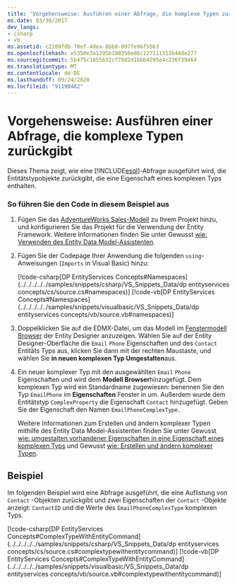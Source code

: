 ```yaml
---
title: 'Vorgehensweise: Ausführen einer Abfrage, die komplexe Typen zurückgibt'
ms.date: 03/30/2017
dev_langs:
- csharp
- vb
ms.assetid: c2209fdb-70ef-4dea-8bb8-097fe96f5563
ms.openlocfilehash: e5358e3a1295b180356ed6c127111313b44de277
ms.sourcegitcommit: 5b475c1855b32cf78d2d1bbb4295e4c236f39464
ms.translationtype: MT
ms.contentlocale: de-DE
ms.lasthandoff: 09/24/2020
ms.locfileid: "91198482"
---
```

# <a name="how-to-execute-a-query-that-returns-complex-types"></a>Vorgehensweise: Ausführen einer Abfrage, die komplexe Typen zurückgibt

Dieses Thema zeigt, wie eine [!INCLUDE[esql](../../../../../includes/esql-md.md)]-Abfrage ausgeführt wird, die Entitätstypobjekte zurückgibt, die eine Eigenschaft eines komplexen Typs enthalten.  
  
### <a name="to-run-the-code-in-this-example"></a>So führen Sie den Code in diesem Beispiel aus  
  
1. Fügen Sie das [AdventureWorks Sales-Modell](https://github.com/Microsoft/sql-server-samples/releases/tag/adventureworks) zu Ihrem Projekt hinzu, und konfigurieren Sie das Projekt für die Verwendung der Entity Framework. Weitere Informationen finden Sie unter Gewusst [wie: Verwenden des Entity Data Model-Assistenten](/previous-versions/dotnet/netframework-4.0/bb738677(v=vs.100)).  
  
2. Fügen Sie der Codepage Ihrer Anwendung die folgenden `using`-Anweisungen (`Imports` in Visual Basic) hinzu:  
  
     [!code-csharp[DP EntityServices Concepts#Namespaces](../../../../../samples/snippets/csharp/VS_Snippets_Data/dp entityservices concepts/cs/source.cs#namespaces)]
     [!code-vb[DP EntityServices Concepts#Namespaces](../../../../../samples/snippets/visualbasic/VS_Snippets_Data/dp entityservices concepts/vb/source.vb#namespaces)]  
  
3. Doppelklicken Sie auf die EDMX-Datei, um das Modell im [Fenstermodell Browser](/previous-versions/dotnet/netframework-4.0/bb738483(v=vs.100)) der Entity Designer anzuzeigen. Wählen Sie auf der Entity Designer-Oberfläche die `Email` `Phone` Eigenschaften und des `Contact` Entitäts Typs aus, klicken Sie dann mit der rechten Maustaste, und wählen Sie **in neuen komplexen Typ Umgestalten**aus.  
  
4. Ein neuer komplexer Typ mit den ausgewählten `Email` `Phone` Eigenschaften und wird dem **Modell Browser**hinzugefügt. Dem komplexen Typ wird ein Standardname zugewiesen: benennen Sie den Typ `EmailPhone` im **Eigenschaften** Fenster in um. Außerdem wurde dem Entitätstyp `ComplexProperty` die Eigenschaft `Contact` hinzugefügt. Geben Sie der Eigenschaft den Namen `EmailPhoneComplexType.`  
  
     Weitere Informationen zum Erstellen und ändern komplexer Typen mithilfe des Entity Data Model-Assistenten finden Sie unter Gewusst [wie: umgestalten vorhandener Eigenschaften in eine Eigenschaft eines komplexen Typs](/previous-versions/dotnet/netframework-4.0/dd456814(v=vs.100)) und Gewusst [wie: Erstellen und ändern komplexer Typen](/previous-versions/dotnet/netframework-4.0/dd456820(v=vs.100)).  
  
## <a name="example"></a>Beispiel  

 Im folgenden Beispiel wird eine Abfrage ausgeführt, die eine Auflistung von `Contact` -Objekten zurückgibt und zwei Eigenschaften der `Contact` -Objekte anzeigt: `ContactID` und die Werte des `EmailPhoneComplexType` komplexen Typs.  
  
 [!code-csharp[DP EntityServices Concepts#ComplexTypeWithEntityCommand](../../../../../samples/snippets/csharp/VS_Snippets_Data/dp entityservices concepts/cs/source.cs#complextypewithentitycommand)]
 [!code-vb[DP EntityServices Concepts#ComplexTypeWithEntityCommand](../../../../../samples/snippets/visualbasic/VS_Snippets_Data/dp entityservices concepts/vb/source.vb#complextypewithentitycommand)]
